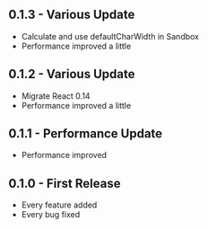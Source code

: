 ## 0.1.3 - Various Update
* Calculate and use defaultCharWidth in Sandbox
* Performance improved a little

## 0.1.2 - Various Update
* Migrate React 0.14
* Performance improved a little

## 0.1.1 - Performance Update
* Performance improved

## 0.1.0 - First Release
* Every feature added
* Every bug fixed
